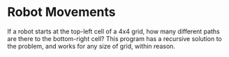# Robot Movements

If a robot starts at the top-left cell of a 4x4 grid, how many different paths are there to the bottom-right cell?
This program has a recursive solution to the problem, and works for any size of grid, within reason.
